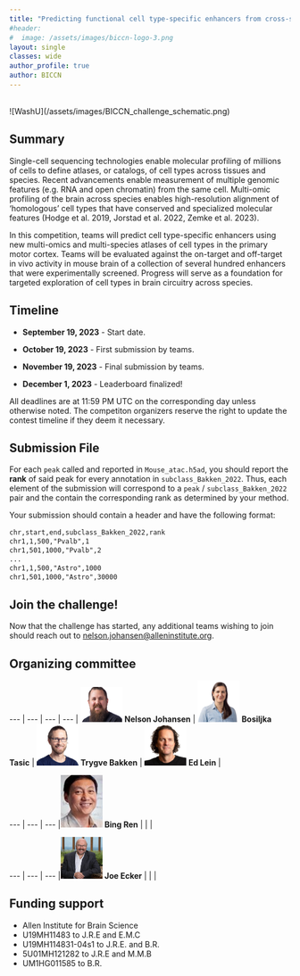 ```yaml
---
title: "Predicting functional cell type-specific enhancers from cross-species multi-omics"
#header:
#  image: /assets/images/biccn-logo-3.png
layout: single
classes: wide
author_profile: true
author: BICCN
---
```


<br>
![WashU](/assets/images/BICCN_challenge_schematic.png)

## Summary

Single-cell sequencing technologies enable molecular profiling of millions of cells to define atlases, or catalogs, of cell types across tissues and species. Recent advancements enable measurement of multiple genomic features (e.g. RNA and open chromatin) from the same cell. Multi-omic profiling of the brain across species enables high-resolution alignment of ‘homologous’ cell types that have conserved and specialized molecular features (Hodge et al. 2019, Jorstad et al. 2022, Zemke et al. 2023). 

In this competition, teams will predict cell type-specific enhancers using new multi-omics and multi-species atlases of cell types in the primary motor cortex. Teams will be evaluated against the on-target and off-target in vivo activity in mouse brain of a collection of several hundred enhancers that were experimentally screened. Progress will serve as a foundation for targeted exploration of cell types in brain circuitry across species.

## Timeline

* **September 19, 2023** - Start date.

* **October 19, 2023** - First submission by teams.

* **November 19, 2023** - Final submission by teams.

* **December 1, 2023** - Leaderboard finalized!

All deadlines are at 11:59 PM UTC on the corresponding day unless otherwise noted. The competiton organizers reserve the right to update the contest timeline if they deem it necessary.

## Submission File

For each `peak` called and reported in `Mouse_atac.h5ad`, you should report the **rank** of said peak for every annotation in `subclass_Bakken_2022`. Thus, each element of the submission will correspond to a `peak` / `subclass_Bakken_2022` pair and the contain the corresponding rank as determined by your method.

Your submission should contain a header and have the following format:

```
chr,start,end,subclass_Bakken_2022,rank
chr1,1,500,"Pvalb",1
chr1,501,1000,"Pvalb",2
...
chr1,1,500,"Astro",1000
chr1,501,1000,"Astro",30000
```

## Join the challenge!
Now that the challenge has started, any additional teams wishing to join should reach out to nelson.johansen@alleninstitute.org. 

## Organizing committee

--- | --- | --- | ---
| <img width="75" alt="" src="/assets/people/nelson.jpg">  **Nelson Johansen** | <img width="75" alt="" src="/assets/people/bosiljka.jpeg"> **Bosiljka Tasic** | <img width="75" alt="" src="/assets/people/trygve.jpeg"> **Trygve Bakken** | <img width="75" alt="" src="/assets/people/ed.jpg"> **Ed Lein** | 

--- | --- | ---
|<img width="75" alt="" src="/assets/people/bing.jpg"> **Bing Ren** | | |

--- | --- | ---
|<img width="75" alt="" src="/assets/people/joe.jpg"> **Joe Ecker** | | |

## Funding support

* Allen Institute for Brain Science
* U19MH11483 to J.R.E and E.M.C
* U19MH114831-04s1 to J.R.E. and B.R.
* 5U01MH121282 to J.R.E and M.M.B
* UM1HG011585 to B.R.
